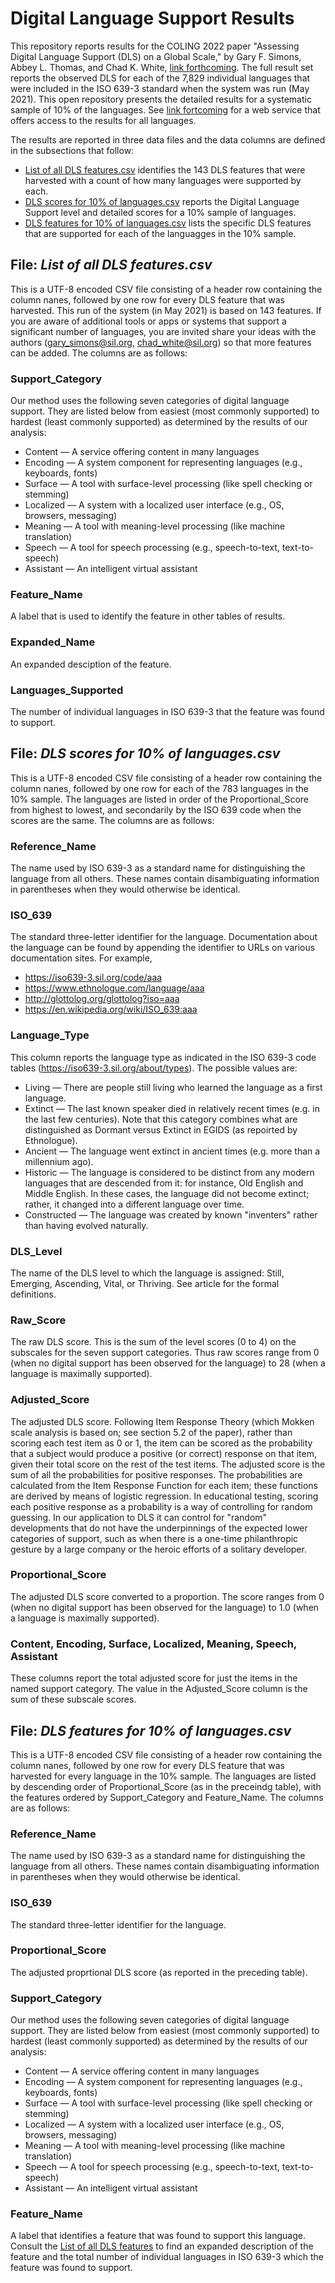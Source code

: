 # Digital Language Support Results

This repository reports results for the COLING 2022 paper 
"Assessing Digital Language Support (DLS) on a Global Scale," 
by Gary F. Simons, Abbey L. Thomas, and Chad K. White, 
[link forthcoming](). The full result set reports the observed 
DLS for each of the 7,829 individual languages that were included in the
ISO 639-3 standard when the system was run (May 2021). 
This open repository presents the detailed
results for a systematic sample of 10% of the languages. See 
[link fortcoming]()
for a web service that offers access to the results for all languages.

The results are reported in three data files and the data columns
are defined in the subsections that follow:

* [List of all DLS features.csv](https://github.com/sil-ai/dls-results/blob/main/List%20of%20all%20DLS%20features.csv)
identifies the 143 DLS features that were harvested
with a count of how many languages were supported by each.
* [DLS scores for 10% of languages.csv](https://github.com/sil-ai/dls-results/blob/main/DLS%20scores%20for%2010%25%20of%20languages.csv) reports
the Digital Language Support level and detailed scores
for a 10% sample of languages.
* [DLS features for 10% of languages.csv](https://github.com/sil-ai/dls-results/blob/main/DLS%20features%20for%2010%25%20of%20languages.csv)
lists the specific DLS features that are supported for each of the
languagges in the 10% sample.


## File: *List of all DLS features.csv*

This is a UTF-8 encoded CSV file consisting of a header row 
containing the column nanes, followed by one row for every
DLS feature that was harvested. 
This run of the system
(in May 2021) is based on 143 features. If you are aware of additional
tools or apps or systems that support a significant number of languages,
you are invited share your ideas with the authors (gary_simons@sil.org, chad_white@sil.org) so that more features
can be added.
The columns are as follows:

### Support_Category

Our method uses the following seven categories
of digital language support. They are listed below from easiest (most
commonly supported) to hardest (least commonly
supported) as determined by the results of our analysis:

* Content &mdash; A service offering content in many languages
* Encoding &mdash; A system component for representing languages (e.g., keyboards, fonts)
* Surface &mdash; A tool with surface-level processing (like spell checking or stemming)
* Localized &mdash; A system with a localized user interface (e.g., OS, browsers, messaging)
* Meaning &mdash; A tool with meaning-level processing (like machine translation)
* Speech &mdash; A tool for speech processing (e.g., speech-to-text, text-to-speech)
* Assistant &mdash; An intelligent virtual assistant

### Feature_Name

A label that is used to identify the feature 
in other tables of results.

### Expanded_Name

An expanded desciption of the feature.

### Languages_Supported

The number of individual languages in ISO 639-3 that
the feature was found to support.


## File: *DLS scores for 10% of languages.csv*

This is a UTF-8 encoded CSV file consisting of a header row 
containing the column nanes, followed by one row for each of the 783
languages in the 10% sample.
 The languages are listed in order
of the Proportional_Score from highest to lowest, and 
secondarily by the ISO 639 code when the scores are the same.
The columns are as follows:

### Reference_Name

The name used by ISO 639-3 as a standard name for distinguishing 
the language from all others. These names contain 
disambiguating information in parentheses when they would 
otherwise be identical.

### ISO_639

The standard three-letter identifier for the language. Documentation
about the language can be found by appending the identifier
to URLs on various documentation sites. For example,

* https://iso639-3.sil.org/code/aaa
* https://www.ethnologue.com/language/aaa
* http://glottolog.org/glottolog?iso=aaa
* https://en.wikipedia.org/wiki/ISO_639:aaa

### Language_Type

This column reports the language type as indicated in the
ISO 639-3 code tables (https://iso639-3.sil.org/about/types). The
possible values are:

* Living &mdash; There are people still living who learned the language as a first language. 
* Extinct &mdash; The last known speaker died in relatively recent times
(e.g. in the last few centuries). Note that this category combines
what are distinguished as Dormant versus Extinct in EGIDS (as repoirted
by Ethnologue).
* Ancient &mdash; The language went extinct in ancient times (e.g. more than a millennium ago). 
* Historic &mdash; The language is considered to be distinct from any modern languages that are descended from it: for instance, Old English and Middle English. In these cases, the language did not become extinct; rather, it changed into a different language over time.
* Constructed &mdash; The language was created by known "inventers" rather
than having evolved naturally.

### DLS_Level

The name of the DLS level to which the language is assigned: Still,
Emerging, Ascending, Vital, or Thriving. See article for the formal
definitions.

### Raw_Score

The raw DLS score. This is the sum of the level scores (0 to 4)
on the subscales for the seven support categories.
Thus raw scores range from 0 (when no digital support has been
observed for the language)
to 28 (when a language is maximally supported).

### Adjusted_Score

The adjusted DLS score. Following Item Response Theory (which
Mokken scale analysis is based on; see section 5.2 of the paper),
rather than scoring each test item as 0 or 1, the item can be scored 
as the probability that a subject would produce a positive
(or correct) response on that item, given their total
score on the rest of the test items. The adjusted score is the sum of 
all the probabilities for positive responses.
The probabilities are calculated from 
the Item Response Function for each item; these functions are derived by means of 
logistic regression. In educational testing, scoring each positive response
as a probability is a way of controlling for random guessing. In our 
application to DLS it can control for "random" developments that do not
have the underpinnings of the expected lower categories of support, such as
when there is a one-time philanthropic gesture by a
large company or the heroic efforts of a solitary developer.

### Proportional_Score

The adjusted DLS score converted to a proportion.
The score ranges from 0 (when no digital support has been
observed for the language)
to 1.0 (when a language is maximally supported).

### Content, Encoding, Surface, Localized, Meaning, Speech, Assistant

These columns report the total adjusted score for just 
the items in the named support category. The value in the 
Adjusted_Score column is
the sum of these subscale scores. 

## File: *DLS features for 10% of languages.csv*

This is a UTF-8 encoded CSV file consisting of a header row 
containing the column nanes, followed by one row for every
DLS feature that was harvested for every language
in the 10% sample.
The languages are listed by descending order of Proportional_Score
(as in the preceindg table), with the features ordered by
Support_Category and Feature_Name.
The columns are as follows:

### Reference_Name

The name used by ISO 639-3 as a standard name for distinguishing 
the language from all others. These names contain 
disambiguating information in parentheses when they would 
otherwise be identical.

### ISO_639

The standard three-letter identifier for the language. 

### Proportional_Score

The adjusted proprtional DLS score (as reported in the preceding table).

### Support_Category

Our method uses the following seven categories
of digital language support. They are listed below from easiest (most
commonly supported) to hardest (least commonly
supported) as determined by the results of our analysis:

* Content &mdash; A service offering content in many languages
* Encoding &mdash; A system component for representing languages (e.g., keyboards, fonts)
* Surface &mdash; A tool with surface-level processing (like spell checking or stemming)
* Localized &mdash; A system with a localized user interface (e.g., OS, browsers, messaging)
* Meaning &mdash; A tool with meaning-level processing (like machine translation)
* Speech &mdash; A tool for speech processing (e.g., speech-to-text, text-to-speech)
* Assistant &mdash; An intelligent virtual assistant

### Feature_Name

A label that identifies a feature that was found to support this language. Consult
the [List of all DLS features](https://github.com/sil-ai/dls-results/blob/main/Results%20for%20all%20languages/List%20of%20all%20DLS%20features.csv) 
to find an expanded description of the feature and the
total number of individual languages in ISO 639-3 which
the feature was found to support.
